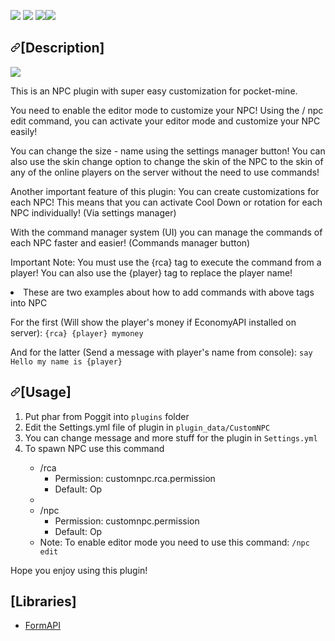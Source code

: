 [![](https://poggit.pmmp.io/shield.state/CustomNPC)](https://poggit.pmmp.io/p/CustomNPC)
<a href="https://poggit.pmmp.io/p/CustomNPC"><img src="https://poggit.pmmp.io/shield.state/CustomNPC"></a>
[![](https://poggit.pmmp.io/shield.api/CustomNPC)](https://poggit.pmmp.io/p/CustomNPC)<a href="https://poggit.pmmp.io/p/CustomNPC"><img src="https://poggit.pmmp.io/shield.api/CustomNPC"></a>
<h2><a id="user-content-description" class="anchor" aria-hidden="true" href="#description"><svg class="octicon octicon-link" viewBox="0 0 16 16" version="1.1" width="16" height="16" aria-hidden="true"><path fill-rule="evenodd" d="M7.775 3.275a.75.75 0 001.06 1.06l1.25-1.25a2 2 0 112.83 2.83l-2.5 2.5a2 2 0 01-2.83 0 .75.75 0 00-1.06 1.06 3.5 3.5 0 004.95 0l2.5-2.5a3.5 3.5 0 00-4.95-4.95l-1.25 1.25zm-4.69 9.64a2 2 0 010-2.83l2.5-2.5a2 2 0 012.83 0 .75.75 0 001.06-1.06 3.5 3.5 0 00-4.95 0l-2.5 2.5a3.5 3.5 0 004.95 4.95l1.25-1.25a.75.75 0 00-1.06-1.06l-1.25 1.25a2 2 0 01-2.83 0z"></path></svg></a>[Description]</h2>
<img src="https://github.com/HighestDreams/CustomNPC/blob/main/Menu.png">
<p>This is an NPC plugin with super easy customization for pocket-mine.</p>
<p>You need to enable the editor mode to customize your NPC! Using the / npc edit command, you can activate your editor mode and customize your NPC easily!</p>
<p>You can change the size - name using the settings manager button! You can also use the skin change option to change the skin of the NPC to the skin of any of the online players on the server without the need to use commands!</p>
<p>Another important feature of this plugin: You can create customizations for each NPC! This means that you can activate Cool Down or  rotation for each NPC individually! (Via settings manager)</p>
<p>With the command manager system (UI) you can manage the commands of each NPC faster and easier! (Commands manager button)</p>
<p>Important Note: You must use the {rca} tag to execute the command from a player! You can also use the {player} tag to replace the player name!

  <li>
    These are two examples about how to add commands with above tags into NPC
  </li>
  
For the first (Will show the player's money if EconomyAPI installed on server):
  <code>{rca} {player} mymoney</code>

And for the latter (Send a message with player's name from console):
  <code>say Hello my name is {player}</code></p>
<h2><a id="user-content-usage" class="anchor" aria-hidden="true" href="#usage"><svg class="octicon octicon-link" viewBox="0 0 16 16" version="1.1" width="16" height="16" aria-hidden="true"><path fill-rule="evenodd" d="M7.775 3.275a.75.75 0 001.06 1.06l1.25-1.25a2 2 0 112.83 2.83l-2.5 2.5a2 2 0 01-2.83 0 .75.75 0 00-1.06 1.06 3.5 3.5 0 004.95 0l2.5-2.5a3.5 3.5 0 00-4.95-4.95l-1.25 1.25zm-4.69 9.64a2 2 0 010-2.83l2.5-2.5a2 2 0 012.83 0 .75.75 0 001.06-1.06 3.5 3.5 0 00-4.95 0l-2.5 2.5a3.5 3.5 0 004.95 4.95l1.25-1.25a.75.75 0 00-1.06-1.06l-1.25 1.25a2 2 0 01-2.83 0z"></path></svg></a>[Usage]</h2>
<ol>
<li>Put phar from Poggit into <code>plugins</code> folder</li>
<li>Edit the Settings.yml file of plugin in <code>plugin_data/CustomNPC</code></li>
  <li>You can change message and more stuff for the plugin in <code>Settings.yml</code></li>
  <li>To spawn NPC use this command</li>
<ul>
  <li>/rca
  <ul>
    <li>Permission: customnpc.rca.permission</li>
    <li>Default: Op</li>
  </ul>
  <li>
<li>/npc
  <ul>
    <li>Permission: customnpc.permission</li>
    <li>Default: Op</li>
  </ul>
  <li>
    Note: To enable editor mode you need to use this command: <code>/npc edit</code>
  </li>
</li>
</ul>
</li>
</ol>
<p>Hope you enjoy using this plugin!<p>
<h2>[Libraries]</h2>
<il>
<ul>
<li><a href="https://github.com/jojoe77777/FormAPI/">FormAPI</a></li>
</ul>
</li>
</ol>
